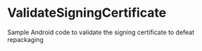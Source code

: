 # ValidateSigningCertificate
Sample Android code to validate the signing certificate to defeat repackaging

